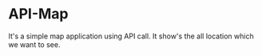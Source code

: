 # API-Map
It's a simple  map application using API call. It show's the all location which we want to see. 
